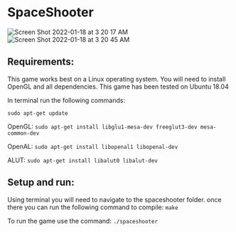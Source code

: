 # SpaceShooter
![Screen Shot 2022-01-18 at 3 20 17 AM](https://user-images.githubusercontent.com/57701034/149928386-9cf8c927-e34d-48c3-a800-d74372ff7df7.png)
![Screen Shot 2022-01-18 at 3 20 45 AM](https://user-images.githubusercontent.com/57701034/149928373-9499110b-d3b4-4c86-a665-05713ffcd089.png)

## Requirements:
This game works best on a Linux operating system. You will need to install OpenGL and all dependencies.
This game has been tested on Ubuntu 18.04

In terminal run the following commands:

```sudo apt-get update```

OpenGL: ```sudo apt-get install libglu1-mesa-dev freeglut3-dev mesa-common-dev```

OpenAL: ```sudo apt-get install libopenal1 libopenal-dev```

ALUT:   ```sudo apt-get install libalut0 libalut-dev```



## Setup and run:

Using terminal you will need to navigate to the spaceshooter folder.
once there you can run the following command to compile: ```make```

To run the game use the command: ```./spaceshooter```
